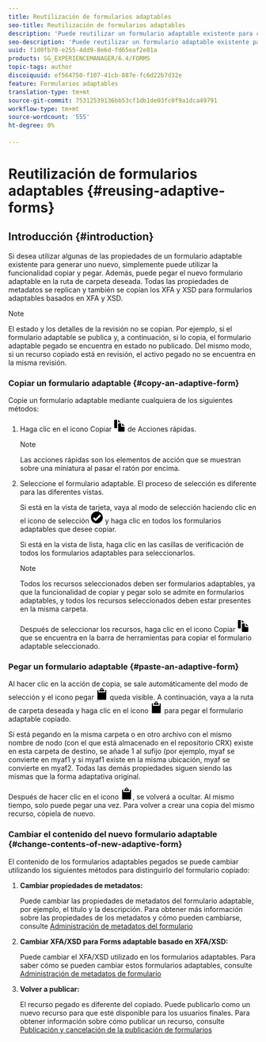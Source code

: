 ```yaml
---
title: Reutilización de formularios adaptables
seo-title: Reutilización de formularios adaptables
description: 'Puede reutilizar un formulario adaptable existente para crear nuevos formularios adaptables. '
seo-description: 'Puede reutilizar un formulario adaptable existente para crear nuevos formularios adaptables. '
uuid: f1d0fb70-e255-4dd9-8e6d-fd65eaf2e81a
products: SG_EXPERIENCEMANAGER/6.4/FORMS
topic-tags: author
discoiquuid: ef564750-f107-41cb-887e-fc6d22b7d32e
feature: Formularios adaptables
translation-type: tm+mt
source-git-commit: 75312539136bb53cf1db1de03fc0f9a1dca49791
workflow-type: tm+mt
source-wordcount: '555'
ht-degree: 0%

---
```



# Reutilización de formularios adaptables {#reusing-adaptive-forms}

## Introducción {#introduction}

Si desea utilizar algunas de las propiedades de un formulario adaptable existente para generar uno nuevo, simplemente puede utilizar la funcionalidad copiar y pegar. Además, puede pegar el nuevo formulario adaptable en la ruta de carpeta deseada. Todas las propiedades de metadatos se replican y también se copian los XFA y XSD para formularios adaptables basados en XFA y XSD.

>[!NOTE]
>
>El estado y los detalles de la revisión no se copian. Por ejemplo, si el formulario adaptable se publica y, a continuación, si lo copia, el formulario adaptable pegado se encuentra en estado no publicado. Del mismo modo, si un recurso copiado está en revisión, el activo pegado no se encuentra en la misma revisión.

### Copiar un formulario adaptable {#copy-an-adaptive-form}

Copie un formulario adaptable mediante cualquiera de los siguientes métodos:

1. Haga clic en el icono Copiar ![aem6forms_copy](assets/aem6forms_copy.png) de Acciones rápidas.

   >[!NOTE]
   >
   >Las acciones rápidas son los elementos de acción que se muestran sobre una miniatura al pasar el ratón por encima.

1. Seleccione el formulario adaptable. El proceso de selección es diferente para las diferentes vistas.

   Si está en la vista de tarjeta, vaya al modo de selección haciendo clic en el icono de selección ![aem6forms_check-círculo](assets/aem6forms_check-circle.png) y haga clic en todos los formularios adaptables que desee copiar.

   Si está en la vista de lista, haga clic en las casillas de verificación de todos los formularios adaptables para seleccionarlos.

   >[!NOTE]
   >
   >Todos los recursos seleccionados deben ser formularios adaptables, ya que la funcionalidad de copiar y pegar solo se admite en formularios adaptables, y todos los recursos seleccionados deben estar presentes en la misma carpeta.

   Después de seleccionar los recursos, haga clic en el icono Copiar ![aem6forms_copy](assets/aem6forms_copy.png) que se encuentra en la barra de herramientas para copiar el formulario adaptable seleccionado.

### Pegar un formulario adaptable {#paste-an-adaptive-form}

Al hacer clic en la acción de copia, se sale automáticamente del modo de selección y el icono pegar ![aem6forms_pegar](assets/aem6forms_paste.png) queda visible. A continuación, vaya a la ruta de carpeta deseada y haga clic en el icono ![aem6forms_pasta](assets/aem6forms_paste.png) para pegar el formulario adaptable copiado.

Si está pegando en la misma carpeta o en otro archivo con el mismo nombre de nodo (con el que está almacenado en el repositorio CRX) existe en esta carpeta de destino, se añade 1 al sufijo (por ejemplo, myaf se convierte en myaf1 y si myaf1 existe en la misma ubicación, myaf se convierte en myaf2. Todas las demás propiedades siguen siendo las mismas que la forma adaptativa original.

Después de hacer clic en el icono ![aem6forms_pasta](assets/aem6forms_paste.png), se volverá a ocultar. Al mismo tiempo, solo puede pegar una vez. Para volver a crear una copia del mismo recurso, cópiela de nuevo.

### Cambiar el contenido del nuevo formulario adaptable {#change-contents-of-new-adaptive-form}

El contenido de los formularios adaptables pegados se puede cambiar utilizando los siguientes métodos para distinguirlo del formulario copiado:

1. **Cambiar propiedades de metadatos:**

   Puede cambiar las propiedades de metadatos del formulario adaptable, por ejemplo, el título y la descripción. Para obtener más información sobre las propiedades de los metadatos y cómo pueden cambiarse, consulte [Administración de metadatos del formulario](/help/forms/using/manage-form-metadata.md)

1. **Cambiar XFA/XSD para Forms adaptable basado en XFA/XSD:**

   Puede cambiar el XFA/XSD utilizado en los formularios adaptables. Para saber cómo se pueden cambiar estos formularios adaptables, consulte [Administración de metadatos de formulario](/help/forms/using/manage-form-metadata.md)

1. **Volver a publicar:**

   El recurso pegado es diferente del copiado. Puede publicarlo como un nuevo recurso para que esté disponible para los usuarios finales. Para obtener información sobre cómo publicar un recurso, consulte [Publicación y cancelación de la publicación de formularios](/help/forms/using/publishing-unpublishing-forms.md)

